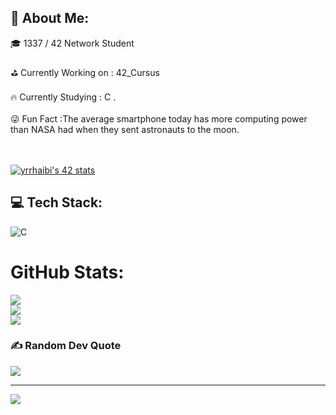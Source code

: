 ## 💫 About Me:
🎓 1337 / 42 Network Student 
<br><br>
⛳ Currently Working on : 42_Cursus
<br><br>
🔥 Currently Studying : C .
<br><br>
😜 Fun Fact :The average smartphone today has more computing power than NASA had when they sent astronauts to the moon.

<br><br>
[![yrrhaibi's 42 stats](https://badge.mediaplus.ma/black/yrrhaibi)](https://github.com/yrrhaibi/badge42)



## 💻 Tech Stack:
![C](https://img.shields.io/badge/c-%2300599C.svg?style=for-the-badge&logo=c&logoColor=white)
#  GitHub Stats:
![](https://github-readme-streak-stats.herokuapp.com/?user=yahiarrh&theme=dark&hide_border=false)<br/>
![](https://github-readme-stats.vercel.app/api/top-langs/?username=yahiarrh&theme=dark&hide_border=false&include_all_commits=false&count_private=false&layout=compact)<br/>
![](https://wakatime.com/share/@584e64c0-67fa-483f-b72a-310c0e8106ba/5103db0b-cd36-447d-b3c5-1b10738b15ad.svg)


### ✍️ Random Dev Quote
![](https://quotes-github-readme.vercel.app/api?type=horizontal&theme=radical)


---
[![](https://visitcount.itsvg.in/api?id=yahiarrh&icon=0&color=0)](https://visitcount.itsvg.in)

